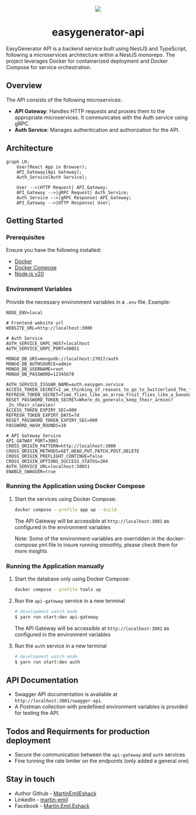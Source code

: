 <p align="center">
  <img src='https://media0.giphy.com/media/v1.Y2lkPTc5MGI3NjExZmVqNmxuYnZoajQ1amp1NDRnemlsY2hudm1haWI4b2FtcGcxa3oyMSZlcD12MV9pbnRlcm5hbF9naWZfYnlfaWQmY3Q9Zw/upyuvL9rz44uY/giphy.gif' />
</p>
<h1 align="center">easygenerator-api</h1>

EasyGenerator API is a backend service built using NestJS and TypeScript, following a microservices architecture within a NestJS monorepo. The project leverages Docker for containerized deployment and Docker Compose for service orchestration.

## Overview

The API consists of the following microservices:

- **API Gateway**: Handles HTTP requests and proxies them to the appropriate microservices. It communicates with the Auth service using gRPC.
- **Auth Service**: Manages authentication and authorization for the API.

## Architecture

```mermaid
graph LR;
    User(React App in Browser);
    API_Gateway[Api Gateway];
    Auth_Service[Auth Service];

    User -->|HTTP Request| API_Gateway;
    API_Gateway -->|gRPC Request| Auth_Service;
    Auth_Service -->|gRPC Response| API_Gateway;
    API_Gateway -->|HTTP Response| User;
```

## Getting Started

### Prerequisites

Ensure you have the following installed:

- [Docker](https://www.docker.com/)
- [Docker Compose](https://docs.docker.com/compose/)
- [Node.js v20](https://nodejs.org/)

### Environment Variables

Provide the necessary environment variables in a `.env` file. Example:

```env
NODE_ENV=local

# Frontend website url
WEBSITE_URL=http://localhost:3000

# Auth Service
AUTH_SERVICE_GRPC_HOST=localhost
AUTH_SERVICE_GRPC_PORT=50051

MONGO_DB_URI=mongodb://localhost:27017/auth
MONGO_DB_AUTHSOURCE=admin
MONGO_DB_USERNAME=root
MONGO_DB_PASSWORD=12345678

AUTH_SERVICE_ISSUAR_NAME=auth.easygen.service
ACCESS_TOKEN_SECRET=I_am_thinking_of_reasons_to_go_to_Switzerland_The_flag_is_a_big_plus
REFRESH_TOKEN_SECRET=Time_flies_like_an_arrow_Fruit_flies_like_a_banana
RESET_PASSWORD_TOKEN_SECRET=Where_do_generals_keep_their_armies?_In_their_sleevies!
ACCESS_TOKEN_EXPIRY_SEC=900
REFRESH_TOKEN_EXPIRY_DAYS=7d
RESET_PASSWORD_TOKEN_EXPIRY_SEC=900
PASSWORD_HASH_ROUNDS=10

# API Gateway Service
API_GATWAY_PORT=3001
CROSS_ORIGIN_PATTERN=http://localhost:3000
CROSS_ORIGIN_METHODS=GET,HEAD,PUT,PATCH,POST,DELETE
CROSS_ORIGIN_PREFLIGHT_CONTINUE=false
CROSS_ORIGIN_OPTIONS_SUCCESS_STATUS=204
AUTH_SERVICE_URL=localhost:50051
ENABLE_SWAGGER=true
```

### Running the Application using Docker Compose

1. Start the services using Docker Compose:

   ```sh
   docker compose --profile app up --build
   ```

   The API Gateway will be accessible at `http://localhost:3001` as configured in the environment variables

   Note: Some of the environment variables are overridden in the docker-compose.yml file to insure running smoothly, please check them for more insights

### Running the Application manually

1. Start the database only using Docker Compose:
   ```sh
   docker compose --profile tools up
   ```
2. Run the `api-gateway` service in a new terminal

   ```bash
   # development watch mode
   $ yarn run start:dev api-gateway
   ```

   The API Gateway will be accessible at `http://localhost:3001` as configured in the environment variables

3. Run the `auth` service in a new terminal
   ```bash
   # development watch mode
   $ yarn run start:dev auth
   ```

## API Documentation

- Swagger API documentation is available at `http://localhost:3001/swagger-api`.
- A Postman collection with predefined environment variables is provided for testing the API.

## Todos and Requirments for production deployment

- Secure the communication between the `api-gateway` and `auth` services
- Fine tunning the rate limiter on the endpoints (only added a general one)

## Stay in touch

- Author Github - [MartinEmilEshack](https://github.com/MartinEmilEshack)
- LinkedIn - [martin-emil](https://www.linkedin.com/in/martin-emil/)
- Facebook - [Martin.Emil.Eshack](https://www.facebook.com/Martin.Emil.Eshack)
